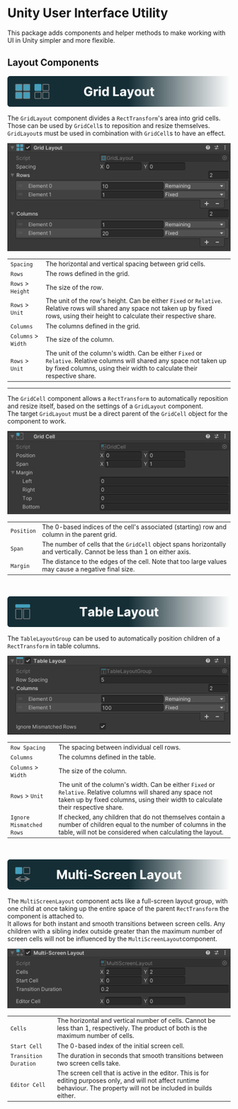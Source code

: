 # Unity User Interface Utility
This package adds components and helper methods to make working with UI in Unity simpler and more flexible.

## Layout Components
![#Grid Layout](./.Resources/Header_Grid.png)

The `GridLayout` component divides a `RectTransform`'s area into grid cells. Those can be used by `GridCell`s to reposition and resize themselves. \
`GridLayout`s must be used in combination with `GridCell`s to have an effect.
<p float="middle">
    <img src="./.Resources/Inspector_GridLayout.png">
</p>

| | |
|-|-|
| `Spacing` | The horizontal and vertical spacing between grid cells. |
| `Rows` | The rows defined in the grid. |
| `Rows` > `Height` | The size of the row. |
| `Rows` > `Unit` | The unit of the row's height. Can be either `Fixed` or `Relative`. Relative rows will shared any space not taken up by fixed rows, using their height to calculate their respective share. |
| `Columns` | The columns defined in the grid. |
| `Columns` > `Width` | The size of the column. |
| `Rows` > `Unit` | The unit of the column's width. Can be either `Fixed` or `Relative`. Relative columns will shared any space not taken up by fixed columns, using their width to calculate their respective share. |

---

The `GridCell` component allows a `RectTransform` to automatically reposition and resize itself, based on the settings of a `GridLayout` component. \
The target `GridLayout` must be a direct parent of the `GridCell` object for the component to work.
<p float="middle">
    <img src="./.Resources/Inspector_GridCell.png">
</p>

| | |
|-|-|
| `Position` | The 0-based indices of the cell's associated (starting) row and column in the parent grid. |
| `Span` | The number of cells that the `GridCell` object spans horizontally and vertically. Cannot be less than 1 on either axis. |
| `Margin` | The distance to the edges of the cell. Note that too large values may cause a negative final size. |

\
\
![#Table Layout Group](./.Resources/Header_Table.png)

The `TableLayoutGroup` can be used to automatically position children of a `RectTransform` in table columns.
<p float="middle">
    <img src="./.Resources/Inspector_TableLayoutGroup.png">
</p>

| | |
|-|-|
| `Row Spacing` | The spacing between individual cell rows. |
| `Columns` | The columns defined in the table. |
| `Columns` > `Width` | The size of the column. |
| `Rows` > `Unit` | The unit of the column's width. Can be either `Fixed` or `Relative`. Relative columns will shared any space not taken up by fixed columns, using their width to calculate their respective share. |
| `Ignore Mismatched Rows` | If checked, any children that do not themselves contain a number of children equal to the number of columns in the table, will not be considered when calculating the layout. |

\
\
![#Multi Screen Layout](./.Resources/Header_MultiScreen.png)

The `MultiScreenLayout` component acts like a full-screen layout group, with one child at once taking up the entire space of the parent `RectTransform` the component is attached to. \
It allows for both instant and smooth transitions between screen cells. Any children with a sibling index outside greater than the maximum number of screen cells will not be influenced by the `MultiScreenLayout`component.
<p float="middle">
    <img src="./.Resources/Inspector_MultiScreen.png">
</p>

| | |
|-|-|
| `Cells` | The horizontal and vertical number of cells. Cannot be less than 1, respectively. The product of both is the maximum number of cells. |
| `Start Cell` | The 0-based index of the initial screen cell. |
| `Transition Duration` | The duration in seconds that smooth transitions between two screen cells take. |
| `Editor Cell` | The screen cell that is active in the editor. This is for editing purposes only, and will not affect runtime behaviour. The property will not be included in builds either. |